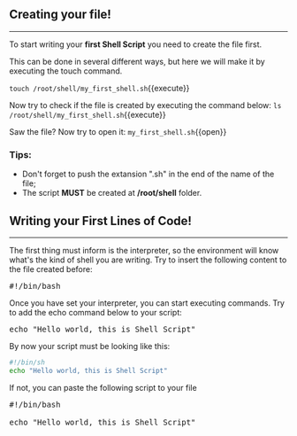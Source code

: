 ## Creating your file!
------

To start writing your **first Shell Script** you need to create the file first. 

This can be done in several different ways, but here we will make it by executing the touch command.

`touch /root/shell/my_first_shell.sh`{{execute}}

Now try to check if the file is created by executing the command below:
`ls /root/shell/my_first_shell.sh`{{execute}}

Saw the file? Now try to open it:
`my_first_shell.sh`{{open}}

### Tips:
- Don't forget to push the extansion ".sh" in the end of the name of the file;
- The script **MUST** be created at **/root/shell** folder.

## Writing your First Lines of Code!
------

The first thing must inform is the interpreter, so the environment will know what's the kind of shell you are writing.
Try to insert the following content to the file created before:
<pre class="File" data-filename="/root/shell/my_first_shell.sh" data-target="prepand">
#!/bin/bash
</pre>

Once you have set your interpreter, you can start executing commands.
Try to add the echo command below to your script:
<pre class="File" data-filename="/root/shell/my_first_shell.sh" data-target="append">
echo "Hello world, this is Shell Script"
</pre>

By now your script must be looking like this:
```bash
#!/bin/sh
echo "Hello world, this is Shell Script"
```

If not, you can paste the following script to your file
<pre class="File" data-filename="/root/shell/my_first_shell.sh" data-target="replace">
#!/bin/bash

echo "Hello world, this is Shell Script"	
</pre>